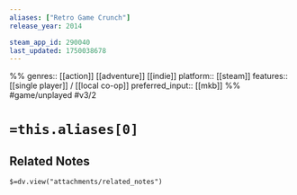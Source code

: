 ```yaml
---
aliases: ["Retro Game Crunch"]
release_year: 2014

steam_app_id: 290040
last_updated: 1750038678
---
```

%%
genres:: [[action]] [[adventure]] [[indie]]
platform:: [[steam]]
features:: [[single player]] / [[local co-op]]
preferred_input:: [[mkb]]
%%
#game/unplayed
#v3/2

# `=this.aliases[0]`
## Related Notes
`$=dv.view("attachments/related_notes")`